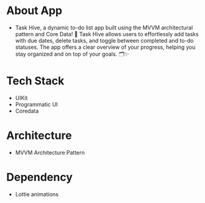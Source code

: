 # About App
- Task Hive, a dynamic to-do list app built using the MVVM architectural pattern and Core Data! 🎉 Task Hive allows users to effortlessly add tasks with due dates, delete tasks, and toggle between completed and to-do statuses. The app offers a clear overview of your progress, helping you stay organized and on top of your goals. 🗂️✨

# Tech Stack
- UIKit
- Programmatic UI
- Coredata

# Architecture
- MVVM Architecture Pattern

# Dependency
- Lottie animations 

